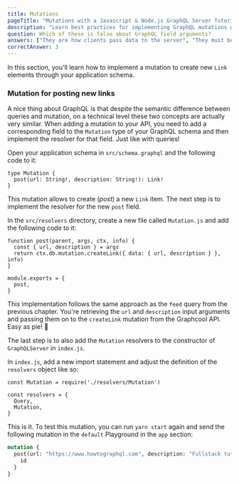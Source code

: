 ```yaml
---
title: Mutations
pageTitle: "Mutations with a Javascript & Node.js GraphQL Server Tutorial"
description: "Learn best practices for implementing GraphQL mutations with graphql-js, Javascript, Node.js & Express. Test your implementation in a GraphiQL Playground."
question: Which of these is false about GraphQL field arguments?
answers: ["They are how clients pass data to the server", "They must be included in the field schema definition", "They can be accessed inside resolvers", "Only mutation fields can have them"]
correctAnswer: 3
---
```


In this section, you'll learn how to implement a mutation to create new `Link` elements through your application schema.

### Mutation for posting new links

A nice thing about GraphQL is that despite the semantic difference between queries and mutation, on a technical level these two concepts are actually very similar. When adding a mutation to your API, you need to add a corresponding field to the `Mutation` type of your GraphQL schema and then implement the resolver for that field. Just like with queries!

<Instruction>

Open your application schema in `src/schema.graphql` and the following code to it:

```graphql(path=".../hackernews-node/src/schema/index.js")
type Mutation {
  post(url: String!, description: String!): Link!
}
```

</Instruction>

This mutation allows to create (_post_) a new `Link` item. The next step is to implement the resolver for the new `post` field.

<Instruction>

In the `src/resolvers` directory, create a new file called `Mutation.js` and add the following code to it:

```js(path=".../hackernews-node/src/resolvers/Mutation.js")
function post(parent, args, ctx, info) {
  const { url, description } = args
  return ctx.db.mutation.createLink({ data: { url, description } }, info)
}

module.exports = {
  post,
}
```

</Instruction>

This implementation follows the same approach as the `feed` query from the previous chapter. You're retrieving the `url` and `description` input arguments and passing them on to the `createLink` mutation from the Graphcool API. Easy as pie! 🍰

The last step is to also add the `Mutation` resolvers to the constructor of `GraphQLServer` in `index.js`.

<Instruction>

In `index.js`, add a new import statement and adjust the definition of the `resolvers` object like so:

```js(path=".../hackernews-node/src/index.js")
const Mutation = require('./resolvers/Mutation')

const resolvers = {
  Query,
  Mutation,
}
```

</Instruction>

This is it. To test this mutation, you can run `yarn start` again and send the following mutation in the `default` Playground in the `app` section:

```graphql
mutation {
  post(url: "https://www.howtographql.com", description: "Fullstack tutorial website for GraphQL" {
    id
  }
}
```